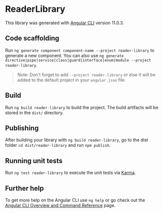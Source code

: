 # ReaderLibrary

This library was generated with [Angular CLI](https://github.com/angular/angular-cli) version 11.0.3.

## Code scaffolding

Run `ng generate component component-name --project reader-library` to generate a new component. You can also use `ng generate directive|pipe|service|class|guard|interface|enum|module --project reader-library`.
> Note: Don't forget to add `--project reader-library` or else it will be added to the default project in your `angular.json` file. 

## Build

Run `ng build reader-library` to build the project. The build artifacts will be stored in the `dist/` directory.

## Publishing

After building your library with `ng build reader-library`, go to the dist folder `cd dist/reader-library` and run `npm publish`.

## Running unit tests

Run `ng test reader-library` to execute the unit tests via [Karma](https://karma-runner.github.io).

## Further help

To get more help on the Angular CLI use `ng help` or go check out the [Angular CLI Overview and Command Reference](https://angular.io/cli) page.
